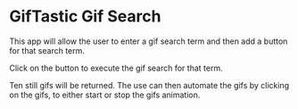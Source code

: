 # GifTastic Gif Search

This app will allow the user to enter a gif search term and then add 
a button for that search term.

Click on the button to execute the gif search for that term.

Ten still gifs will be returned. The use can then automate the gifs by
clicking on the gifs, to either start or stop the gifs animation.


